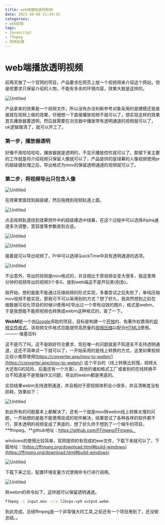 ```yaml
---
title: web端播放透明视频
date: 2023-10-08 21:59:41
categories: 
- web前端
tags:
- Javascript
- ffmpeg
- 视频处理
---
```


# web端播放透明视频

前两天做了一个官网的项目，产品要求在网页上放一个视频用来介绍这个网站，但是呢要求只保留介绍的人物，不能有多余的环境内容，效果大致是这样的。

![Untitled](/web端播放透明视频/Untitled.png)

产品拿来的效果是一个视频文件，所以没有办法判断参考对象采用的是建模还是直接就在视频上做的效果，仔细想一下直接播放视频不就可以了，想实现这样的效果首先播放器要透明，然后就需要在浏览器中播放带有透明通道的视频就可以了，ok逻辑理清了，就可以开工了。

### 第一步，播放器透明

好像不用哈哈哈哈，播放器就是透明的，不显示播放控件就可以了，那接下来主要的工作就是将介绍视频只保留人像就可以了，产品提供的是绿幕的人像视频使用pr的超级键处理之后，导出格式为mov的保留透明通道的视频就可以了。

### 第二步，将视频导出只包含人像

![Untitled](web%E7%AB%AF%E6%92%AD%E6%94%BE%E9%80%8F%E6%98%8E%E8%A7%86%E9%A2%91%201e904dc5cb264785b83de7d93d5cdaf5/Untitled%201.png)

在效果里面找到超级键，然后拖拽到视频轨道上面。

![Untitled](web%E7%AB%AF%E6%92%AD%E6%94%BE%E9%80%8F%E6%98%8E%E8%A7%86%E9%A2%91%201e904dc5cb264785b83de7d93d5cdaf5/Untitled%202.png)

点击视频轨道找到效果控件中的超级建选中绿幕，在这个过程中可以选择Alpha通道多次调整，宽容度等参数直到合适。

![Untitled](web%E7%AB%AF%E6%92%AD%E6%94%BE%E9%80%8F%E6%98%8E%E8%A7%86%E9%A2%91%201e904dc5cb264785b83de7d93d5cdaf5/Untitled%203.png)

![Untitled](web%E7%AB%AF%E6%92%AD%E6%94%BE%E9%80%8F%E6%98%8E%E8%A7%86%E9%A2%91%201e904dc5cb264785b83de7d93d5cdaf5/Untitled%204.png)

接着就可以导出视频了，Pr中可以选择QuickTime中具有透明通道的选项。

![Untitled](web%E7%AB%AF%E6%92%AD%E6%94%BE%E9%80%8F%E6%98%8E%E8%A7%86%E9%A2%91%201e904dc5cb264785b83de7d93d5cdaf5/Untitled%205.png)

不出意外，导出的视频是mov格式的，并且相比于原视频会变大很多，我这里两分钟的视频导出的视频3个多G，放到web端这不是开玩笑(别急)。

刚开始，想的是能不能通过压缩视频的形式实现，多番尝试之后失败了，单纯压缩mov视频不能实现，那我可不可以采用别的方式？想了好久，我突然想到之前在做数据可视化项目的时候UI使用AE导出过一个带有动效的图片，格式是webm，于是我想能不能把视频也转换成webm这种格式的，查了一下。

**WebM**是一个由[Google](https://zh.wikipedia.org/wiki/Google)资助的项目，目标是构建一个[开放](https://zh.wikipedia.org/wiki/%E8%87%AA%E7%94%B1%E6%A1%A3%E6%A1%88%E6%A0%BC%E5%BC%8F)的、免著作权费用的[视频文件格式](https://zh.wikipedia.org/wiki/%E8%A7%86%E9%A2%91%E6%96%87%E4%BB%B6%E6%A0%BC%E5%BC%8F)。该视频文件格式应能提供高质量的[视频压缩](https://zh.wikipedia.org/wiki/%E8%A7%86%E9%A2%91%E5%8E%8B%E7%BC%A9)以配合[HTML5](https://zh.wikipedia.org/wiki/HTML5)使用。 ——— 维基百科

这不是巧了吗，这不是刚好符合要求，现在唯一的问题就是不知道支不支持透明通道，这还不简单试一下就可以了，一开始采用的是线上转换的方式，这里如果视频比较小推荐使用[https://converter.app/mov-to-webm/](https://converter.app/mov-to-webm/) 这个平台的（线上转换比较慢，视频太大还有G的风险，后面还有一个方案），其他的诸如格式工厂或者别的在线转换平台不知道是不是我操作又问题，导出的webm都是黑底的。

实验结果webm支持透明通道，并且相对于原视频体积会小很多，并且清晰度没有损耗，效果如下：

![Untitled](web%E7%AB%AF%E6%92%AD%E6%94%BE%E9%80%8F%E6%98%8E%E8%A7%86%E9%A2%91%201e904dc5cb264785b83de7d93d5cdaf5/Untitled%206.png)

到此所有的问题基本上都解决了，还有一个就是mov转webm线上转换太慢的问题，一开始想的是能不能使用现成的软件解决，结果尝试了各种各样的软件都不行，原本透明的视频变成了黑底的，想了好久终于想到了一个贼牛的项目，**ffmpeg。**github地址：https://github.com/FFmpeg/FFmpeg。

windows的使用比较简单，官网提供的有现成的exe文件，下载下来就可以了，下载地址：[https://ffmpeg.org/download.html#build-windows](https://ffmpeg.org/download.html#build-windows)

![Untitled](web%E7%AB%AF%E6%92%AD%E6%94%BE%E9%80%8F%E6%98%8E%E8%A7%86%E9%A2%91%201e904dc5cb264785b83de7d93d5cdaf5/Untitled%207.png)

下载下来之后，配置环境变量方式使用命令行进行调用。

![Untitled](web%E7%AB%AF%E6%92%AD%E6%94%BE%E9%80%8F%E6%98%8E%E8%A7%86%E9%A2%91%201e904dc5cb264785b83de7d93d5cdaf5/Untitled%208.png)

转webm的命令如下，这样就可以保留透明通道。

```bash
ffmpeg -i input.mov -c:v libvpx-vp9 output.webm
```

到此完成，总结ffmpeg是一个非常强大的工具,之前还有一个项目用到了，还没做总结。。